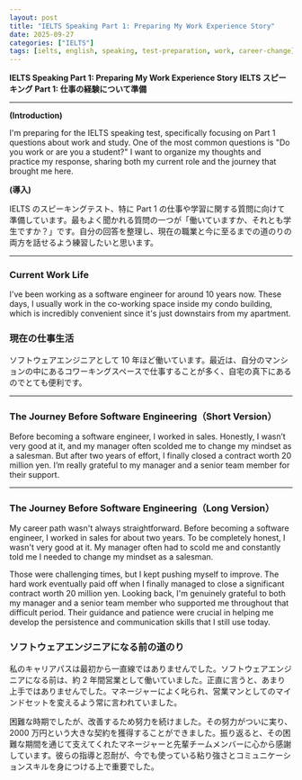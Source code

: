 ```yaml
---
layout: post
title: "IELTS Speaking Part 1: Preparing My Work Experience Story"
date: 2025-09-27
categories: ["IELTS"]
tags: [ielts, english, speaking, test-preparation, work, career-change]
---
```


**IELTS Speaking Part 1: Preparing My Work Experience Story**
**IELTS スピーキング Part 1: 仕事の経験について準備**

---

**(Introduction)**

I'm preparing for the IELTS speaking test, specifically focusing on Part 1 questions about work and study. One of the most common questions is "Do you work or are you a student?" I want to organize my thoughts and practice my response, sharing both my current role and the journey that brought me here.

**(導入)**

IELTS のスピーキングテスト、特に Part 1 の仕事や学習に関する質問に向けて準備しています。最もよく聞かれる質問の一つが「働いていますか、それとも学生ですか？」です。自分の回答を整理し、現在の職業と今に至るまでの道のりの両方を話せるよう練習したいと思います。

---

### Current Work Life

I've been working as a software engineer for around 10 years now. These days, I usually work in the co-working space inside my condo building, which is incredibly convenient since it's just downstairs from my apartment.

### 現在の仕事生活

ソフトウェアエンジニアとして 10 年ほど働いています。最近は、自分のマンションの中にあるコワーキングスペースで仕事することが多く、自宅の真下にあるのでとても便利です。

---

### The Journey Before Software Engineering（Short Version）

Before becoming a software engineer, I worked in sales. Honestly, I wasn’t very good at it, and my manager often scolded me to change my mindset as a salesman. But after two years of effort, I finally closed a contract worth 20 million yen. I’m really grateful to my manager and a senior team member for their support.

---

### The Journey Before Software Engineering（Long Version）

My career path wasn't always straightforward. Before becoming a software engineer, I worked in sales for about two years. To be completely honest, I wasn't very good at it. My manager often had to scold me and constantly told me I needed to change my mindset as a salesman.

Those were challenging times, but I kept pushing myself to improve. The hard work eventually paid off when I finally managed to close a significant contract worth 20 million yen. Looking back, I'm genuinely grateful to both my manager and a senior team member who supported me throughout that difficult period. Their guidance and patience were crucial in helping me develop the persistence and communication skills that I still use today.

### ソフトウェアエンジニアになる前の道のり

私のキャリアパスは最初から一直線ではありませんでした。ソフトウェアエンジニアになる前は、約 2 年間営業として働いていました。正直に言うと、あまり上手ではありませんでした。マネージャーによく叱られ、営業マンとしてのマインドセットを変えるよう常に言われていました。

困難な時期でしたが、改善するため努力を続けました。その努力がついに実り、2000 万円という大きな契約を獲得することができました。振り返ると、その困難な期間を通じて支えてくれたマネージャーと先輩チームメンバーに心から感謝しています。彼らの指導と忍耐が、今でも使っている粘り強さとコミュニケーションスキルを身につける上で重要でした。
